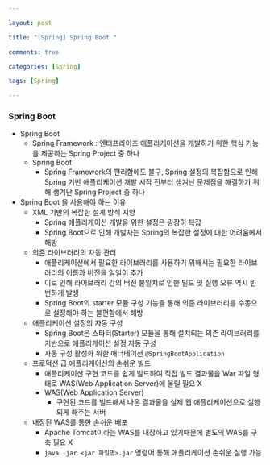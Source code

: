 ```yaml
---

layout: post

title: "[Spring] Spring Boot "

comments: true

categories: [Spring]

tags: [Spring]

---
```


### Spring Boot

- Spring Boot
  - Spring Framework : 엔터프라이즈 애플리케이션을 개발하기 위한 핵심 기능을 제공하는 Spring Project 중 하나
  - Spring Boot
    - Spring Framework의 편리함에도 불구, Spring 설정의 복잡함으로 인해 Spring 기반 애플리케이션 개발 시작 전부터 생겨난 문제점을 해결하기 위해 생겨난 Spring Project 중 하나
- Spring Boot 을 사용해야 하는 이유
  - XML 기반의 복잡한 설계 방식 지양
    - Spring 애플리케이션 개발을 위한 설정은 굉장히 복잡
    - Spring Boot으로 인해 개발자는 Spring의 복잡한 설정에 대한 어려움에서 해방
  - 의존 라이브러리의 자동 관리
    - 애플리케이션에서 필요한 라이브러리를 사용하기 위해서는 필요한 라이브러리의 이름과 버전을 일일이 추가
    - 이로 인해 라이브러리 간의 버전 불일치로 인한 빌드 및 실행 오류 역시 빈번하게 발생
    - Spring Boot의 starter 모듈 구성 기능을 통해 의존 라이브러리를 수동으로 설정해야 하는 불편함에서 해방
  - 애플리케이션 설정의 자동 구성
    - Spring Boot은 스타터(Starter) 모듈을 통해 설치되는 의존 라이브러리를 기반으로 애플리케이션 설정 자동 구성
    - 자동 구성 활성화 위한 애너테이션 `@SpringBootApplication`
  - 프로덕션 급 애플리케이션의 손쉬운 빌드
    - 애플리케이션 구현 코드를 쉽게 빌드하여 직접 빌드 결과물을 War 파일 형태로 WAS(Web Application Server)에 올릴 필요 X
    - WAS(Web Application Server)
      - 구현된 코드를 빌드해서 나온 결과물을 실제 웹 애플리케이션으로 실행되게 해주는 서버
  - 내장된 WAS를 통한 손쉬운 배포
    - Apache Tomcat이라는 WAS를 내장하고 있기때문에 별도의 WAS를 구축 필요 X
    - `java -jar <jar 파일명>.jar` 명령어 통해 애플리케이션 손쉬운 실행 가능